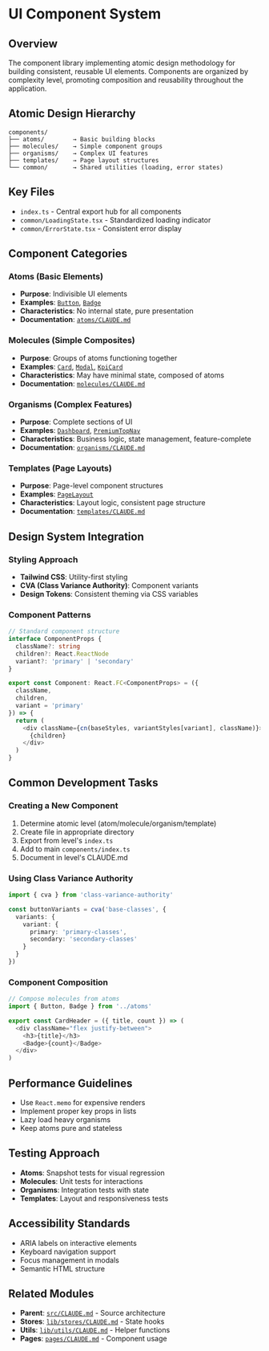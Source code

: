 # UI Component System

## Overview
The component library implementing atomic design methodology for building consistent, reusable UI elements. Components are organized by complexity level, promoting composition and reusability throughout the application.

## Atomic Design Hierarchy
```
components/
├── atoms/        → Basic building blocks
├── molecules/    → Simple component groups
├── organisms/    → Complex UI features
├── templates/    → Page layout structures
└── common/       → Shared utilities (loading, error states)
```

## Key Files
- `index.ts` - Central export hub for all components
- `common/LoadingState.tsx` - Standardized loading indicator
- `common/ErrorState.tsx` - Consistent error display

## Component Categories

### Atoms (Basic Elements)
- **Purpose**: Indivisible UI elements
- **Examples**: [`Button`](atoms/Button.tsx), [`Badge`](atoms/Badge.tsx)
- **Characteristics**: No internal state, pure presentation
- **Documentation**: [`atoms/CLAUDE.md`](atoms/CLAUDE.md)

### Molecules (Simple Composites)
- **Purpose**: Groups of atoms functioning together
- **Examples**: [`Card`](molecules/Card.tsx), [`Modal`](molecules/Modal.tsx), [`KpiCard`](molecules/KpiCard.tsx)
- **Characteristics**: May have minimal state, composed of atoms
- **Documentation**: [`molecules/CLAUDE.md`](molecules/CLAUDE.md)

### Organisms (Complex Features)
- **Purpose**: Complete sections of UI
- **Examples**: [`Dashboard`](organisms/Dashboard.tsx), [`PremiumTopNav`](organisms/PremiumTopNav.tsx)
- **Characteristics**: Business logic, state management, feature-complete
- **Documentation**: [`organisms/CLAUDE.md`](organisms/CLAUDE.md)

### Templates (Page Layouts)
- **Purpose**: Page-level component structures
- **Examples**: [`PageLayout`](templates/PageLayout.tsx)
- **Characteristics**: Layout logic, consistent page structure
- **Documentation**: [`templates/CLAUDE.md`](templates/CLAUDE.md)

## Design System Integration

### Styling Approach
- **Tailwind CSS**: Utility-first styling
- **CVA (Class Variance Authority)**: Component variants
- **Design Tokens**: Consistent theming via CSS variables

### Component Patterns
```typescript
// Standard component structure
interface ComponentProps {
  className?: string
  children?: React.ReactNode
  variant?: 'primary' | 'secondary'
}

export const Component: React.FC<ComponentProps> = ({ 
  className, 
  children, 
  variant = 'primary' 
}) => {
  return (
    <div className={cn(baseStyles, variantStyles[variant], className)}>
      {children}
    </div>
  )
}
```

## Common Development Tasks

### Creating a New Component
1. Determine atomic level (atom/molecule/organism/template)
2. Create file in appropriate directory
3. Export from level's `index.ts`
4. Add to main `components/index.ts`
5. Document in level's CLAUDE.md

### Using Class Variance Authority
```typescript
import { cva } from 'class-variance-authority'

const buttonVariants = cva('base-classes', {
  variants: {
    variant: {
      primary: 'primary-classes',
      secondary: 'secondary-classes'
    }
  }
})
```

### Component Composition
```typescript
// Compose molecules from atoms
import { Button, Badge } from '../atoms'

export const CardHeader = ({ title, count }) => (
  <div className="flex justify-between">
    <h3>{title}</h3>
    <Badge>{count}</Badge>
  </div>
)
```

## Performance Guidelines
- Use `React.memo` for expensive renders
- Implement proper key props in lists
- Lazy load heavy organisms
- Keep atoms pure and stateless

## Testing Approach
- **Atoms**: Snapshot tests for visual regression
- **Molecules**: Unit tests for interactions
- **Organisms**: Integration tests with state
- **Templates**: Layout and responsiveness tests

## Accessibility Standards
- ARIA labels on interactive elements
- Keyboard navigation support
- Focus management in modals
- Semantic HTML structure

## Related Modules
- **Parent**: [`src/CLAUDE.md`](../CLAUDE.md) - Source architecture
- **Stores**: [`lib/stores/CLAUDE.md`](../lib/stores/CLAUDE.md) - State hooks
- **Utils**: [`lib/utils/CLAUDE.md`](../lib/utils/CLAUDE.md) - Helper functions
- **Pages**: [`pages/CLAUDE.md`](../pages/CLAUDE.md) - Component usage